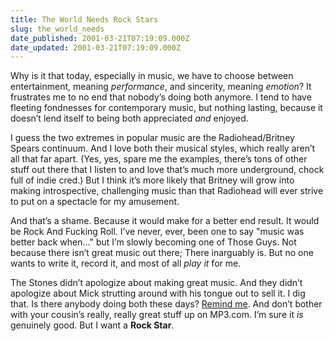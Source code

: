 ```yaml
---
title: The World Needs Rock Stars
slug: the_world_needs
date_published: 2001-03-21T07:19:09.000Z
date_updated: 2001-03-21T07:19:09.000Z
---
```


Why is it that today, especially in music, we have to choose between entertainment, meaning *performance*, and sincerity, meaning *emotion*? It frustrates me to no end that nobody’s doing both anymore. I tend to have fleeting fondnesses for contemporary music, but nothing lasting, because it doesn’t lend itself to being both appreciated *and* enjoyed.

I guess the two extremes in popular music are the Radiohead/Britney Spears continuum. And I love both their musical styles, which really aren’t all that far apart. (Yes, yes, spare me the examples, there’s tons of other stuff out there that I listen to and love that’s much more underground, chock full of indie cred.) But I think it’s more likely that Britney will grow into making introspective, challenging music than that Radiohead will ever strive to put on a spectacle for my amusement.

And that’s a shame. Because it would make for a better end result. It would be Rock And Fucking Roll. I’ve never, ever, been one to say "music was better back when…" but I’m slowly becoming one of Those Guys. Not because there isn’t great music out there; There inarguably is. But no one wants to write it, record it, and most of all *play it* for me.

The Stones didn’t apologize about making great music. And they didn’t apologize about Mick strutting around with his tongue out to sell it. I dig that. Is there anybody doing both these days? [Remind me](mailto:anil@dashes.com). And don’t bother with your cousin’s really, really great stuff up on MP3.com. I’m sure it *is* genuinely good. But I want a **Rock Star**.
